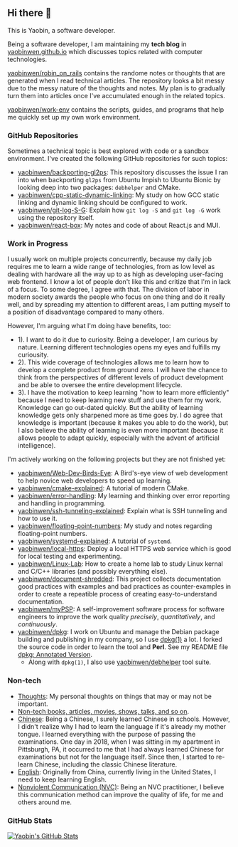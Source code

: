 ## Hi there 👋

This is Yaobin, a software developer.

Being a software developer, I am maintaining my **tech blog** in [yaobinwen.github.io](https://yaobinwen.github.io/) which discusses topics related with computer technologies.

[yaobinwen/robin_on_rails](https://github.com/yaobinwen/robin_on_rails) contains the randome notes or thoughts that are generated when I read technical articles. The repository looks a bit messy due to the messy nature of the thoughts and notes. My plan is to gradually turn them into articles once I've accumulated enough in the related topics.

[yaobinwen/work-env](https://github.com/yaobinwen/work-env) contains the scripts, guides, and programs that help me quickly set up my own work environment.

### GitHub Repositories

Sometimes a technical topic is best explored with code or a sandbox environment. I've created the following GitHub repositories for such topics:

- [yaobinwen/backporting-gl2ps](https://github.com/yaobinwen/backporting-gl2ps): This repository discusses the issue I ran into when backporting `gl2ps` from Ubuntu Impish to Ubuntu Bionic by looking deep into two packages: `debhelper` and CMake.
- [yaobinwen/cpp-static-dynamic-linking](https://github.com/yaobinwen/cpp-static-dynamic-linking): My study on how GCC static linking and dynamic linking should be configured to work.
- [yaobinwen/git-log-S-G](https://github.com/yaobinwen/git-log-S-G): Explain how `git log -S` and `git log -G` work using the repository itself.
- [yaobinwen/react-box](https://github.com/yaobinwen/react-box): My notes and code of about React.js and MUI.

### Work in Progress

I usually work on multiple projects concurrently, because my daily job requires me to learn a wide range of technologies, from as low level as dealing with hardware all the way up to as high as developing user-facing web frontend. I know a lot of people don't like this and critize that I'm in lack of a focus. To some degree, I agree with that. The division of labor in modern society awards the people who focus on one thing and do it really well, and by spreading my attention to different areas, I am putting myself to a position of disadvantage compared to many others.

However, I'm arguing what I'm doing have benefits, too:
- 1). I want to do it due to curiosity. Being a developer, I am curious by nature. Learning different technologies opens my eyes and fulfills my curiousity.
- 2). This wide coverage of technologies allows me to learn how to develop a complete product from ground zero. I will have the chance to think from the perspectives of different levels of product development and be able to oversee the entire development lifecycle.
- 3). I have the motivation to keep learning "how to learn more efficiently" because I need to keep learning new stuff and use them for my work. Knowledge can go out-dated quickly. But the ability of learning knowledge gets only sharpened more as time goes by. I do agree that knowledge is important (because it makes you able to do the work), but I also believe the ability of learning is even more important (because it allows people to adapt quickly, especially with the advent of artificial intelligence).

I'm actively working on the following projects but they are not finished yet:
- [yaobinwen/Web-Dev-Birds-Eye](https://github.com/yaobinwen/Web-Dev-Birds-Eye): A Bird's-eye view of web development to help novice web developers to speed up learning.
- [yaobinwen/cmake-explained](https://github.com/yaobinwen/cmake-explained): A tutorial of modern CMake.
- [yaobinwen/error-handling](https://github.com/yaobinwen/error-handling): My learning and thinking over error reporting and handling in programming.
- [yaobinwen/ssh-tunneling-explained](https://github.com/yaobinwen/ssh-tunneling-explained): Explain what is SSH tunneling and how to use it.
- [yaobinwen/floating-point-numbers](https://github.com/yaobinwen/floating-point-numbers): My study and notes regarding floating-point numbers.
- [yaobinwen/systemd-explained](https://github.com/yaobinwen/systemd-explained): A tutorial of `systemd`.
- [yaobinwen/local-https](https://github.com/yaobinwen/local-https): Deploy a local HTTPS web service which is good for local testing and experimenting.
- [yaobinwen/Linux-Lab](https://github.com/yaobinwen/Linux-Lab): How to create a home lab to study Linux kernal and C/C++ libraries (and possibly everything else).
- [yaobinwen/document-shredded](https://github.com/yaobinwen/document-shredded): This project collects documentation good practices with examples and bad practices as counter-examples in order to create a repeatible process of creating easy-to-understand documentation.
- [yaobinwen/myPSP](https://github.com/yaobinwen/myPSP): A self-improvement software process for software engineers to improve the work quality _precisely_, _quantitatively_, and _continuously_.
- [yaobinwen/dpkg](https://github.com/yaobinwen/dpkg): I work on Ubuntu and manage the Debian package building and publishing in my company, so I use [dpkg(1)](https://manpages.ubuntu.com/manpages/bionic/en/man1/dpkg.1.html) a lot. I forked the source code in order to learn the tool and **Perl**. See my README file [dpkg: Annotated Version](https://github.com/yaobinwen/dpkg/blob/master/README.md).
  - Along with `dpkg(1)`, I also use [yaobinwen/debhelper](https://github.com/yaobinwen/debhelper) tool suite.

### Non-tech

- [Thoughts](./Thoughts): My personal thoughts on things that may or may not be important.
- [Non-tech books, articles, movies, shows, talks, and so on](./Petals).
- [Chinese](./Chinese): Being a Chinese, I surely learned Chinese in schools. However, I didn't realize why I had to learn the language if it's already my mother tongue. I learned everything with the purpose of passing the examinations. One day in 2018, when I was sitting in my apartment in Pittsburgh, PA, it occurred to me that I had always learned Chinese for examinations but not for the language itself. Since then, I started to re-learn Chinese, including the classic Chinese literature.
- [English](./English): Originally from China, currently living in the United States, I need to keep learning English.
- [Nonviolent Communication (NVC)](https://www.cnvc.org/): Being an NVC practitioner, I believe this communication method can improve the quality of life, for me and others around me.

### GitHub Stats

<a href="https://github.com/yaobinwen">
  <img align="center" src="https://github-readme-stats.vercel.app/api?username=yaobinwen&show_icons=true&line_height=27&count_private=true" alt="Yaobin's GitHub Stats" />
</a>
